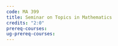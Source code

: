 ```yaml
---
code: MA 399
title: Seminar on Topics in Mathematics
credits: "2:0"
prereq-courses: 
ug-prereq-courses: 
---
```




